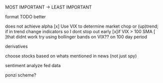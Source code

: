MOST IMPORTANT -> LEAST IMPORTANT

format TODO better

does not achieve alpha
  [x] Use VIX to determine market chop or (up)trend; if in trend change indicators so I dont stop out early
    [x]if VIX > 100 SMA
    [ ]that didnt work try using bollinger bands on VIX?? on 100 day period

derivatives

choose stocks based on whats mentioned in news (not just spy)

sentiment analyze fed data

ponzi scheme?
